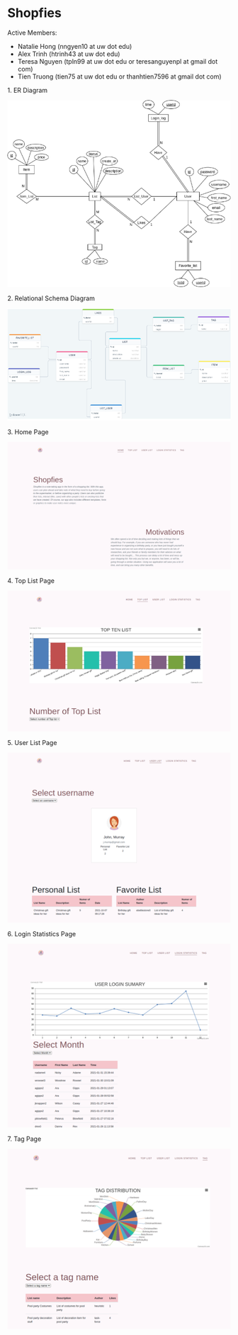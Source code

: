 # Shopfies

Active Members:
- Natalie Hong (nngyen10 at uw dot edu)
- Alex Trinh (htrinh43 at uw dot edu)
- Teresa Nguyen (tpln99 at uw dot edu or teresanguyenpl at gmail dot com)
- Tien Truong (tien75 at uw dot edu or thanhtien7596 at gmail dot com)

1\. ER Diagram

![](./images/ER-diagram.png)

2\. Relational Schema Diagram

![](./images/schema_diagram.png)

3\. Home Page

![](./images/home_page.png)

4\. Top List Page   

![](./images/top_list_page.png)

5\. User List Page

![](./images/user_list_page.png)

6\. Login Statistics Page           

![](./images/login_statistics.png)

7\. Tag Page   

![](./images/tag.png)


